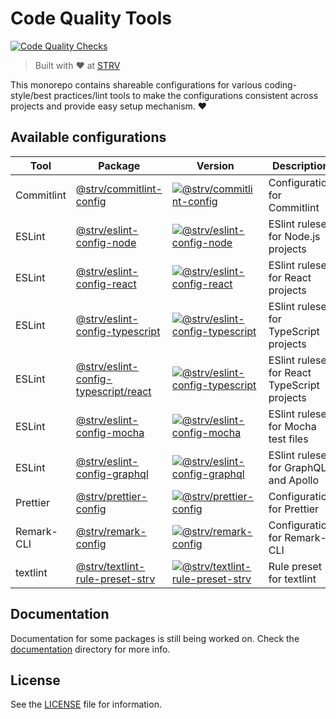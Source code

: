 # Code Quality Tools

[![Code Quality Checks][actions-badge]][actions-url]

> Built with ❤️ at [STRV][strv-home]

This monorepo contains shareable configurations for various coding-style/best practices/lint tools to make the configurations consistent across projects and provide easy setup mechanism. ❤️

## Available configurations

| Tool       | Package                                                                   | Version                                                                     | Description                                  |
| ---------- | ------------------------------------------------------------------------- | --------------------------------------------------------------------------- | -------------------------------------------- |
| Commitlint | [@strv/commitlint-config](packages/commitlint-config)                     | [![@strv/commitlint-config][cl-badge]][cl-npm]                              | Configuration for Commitlint                 |
| ESLint     | [@strv/eslint-config-node](packages/eslint-config-node)                   | [![@strv/eslint-config-node][ec-node-badge]][ec-node-npm]                   | ESlint ruleset for Node.js projects          |
| ESLint     | [@strv/eslint-config-react](packages/eslint-config-react)                 | [![@strv/eslint-config-react][ec-react-badge]][ec-react-npm]                | ESlint ruleset for React projects            |
| ESLint     | [@strv/eslint-config-typescript](packages/eslint-config-typescript)       | [![@strv/eslint-config-typescript][ec-typescript-badge]][ec-typescript-npm] | ESlint ruleset for TypeScript projects       |
| ESLint     | [@strv/eslint-config-typescript/react](packages/eslint-config-typescript) | [![@strv/eslint-config-typescript][ec-typescript-badge]][ec-typescript-npm] | ESlint ruleset for React TypeScript projects |
| ESLint     | [@strv/eslint-config-mocha](packages/eslint-config-mocha)                 | [![@strv/eslint-config-mocha][ec-mocha-badge]][ec-mocha-npm]                | ESlint ruleset for Mocha test files          |
| ESLint     | [@strv/eslint-config-graphql](packages/eslint-config-graphql)             | [![@strv/eslint-config-graphql][ec-graphql-badge]][ec-graphql-npm]          | ESlint ruleset for GraphQL and Apollo        |
| Prettier   | [@strv/prettier-config](packages/prettier-config)                         | [![@strv/prettier-config][pr-badge]][pr-npm]                                | Configuration for Prettier                   |
| Remark-CLI | [@strv/remark-config](packages/remark-config)                             | [![@strv/remark-config][rm-badge]][rm-npm]                                  | Configuration for Remark-CLI                 |
| textlint   | [@strv/textlint-rule-preset-strv](packages/textlint-rule-preset-strv)     | [![@strv/textlint-rule-preset-strv][tl-badge]][tl-npm]                      | Rule preset for textlint                     |

## Documentation

Documentation for some packages is still being worked on. Check the [documentation](documentation) directory for more info.

## License

See the [LICENSE](LICENSE) file for information.

[strv-home]: https://www.strv.com
[actions-badge]: https://github.com/strvcom/code-quality-tools/workflows/Code%20Quality%20Checks/badge.svg
[actions-url]: https://github.com/strvcom/code-quality-tools/actions?query=workflow%3A%22Code+Quality+Checks%22
[ec-node-npm]: https://npmjs.org/package/@strv/eslint-config-node
[ec-node-badge]: https://img.shields.io/npm/v/@strv/eslint-config-node.svg?style=flat-square
[ec-mocha-npm]: https://npmjs.org/package/@strv/eslint-config-mocha
[ec-mocha-badge]: https://img.shields.io/npm/v/@strv/eslint-config-mocha.svg?style=flat-square
[ec-graphql-npm]: https://npmjs.org/package/@strv/eslint-config-graphql
[ec-graphql-badge]: https://img.shields.io/npm/v/@strv/eslint-config-graphql.svg?style=flat-square
[ec-react-npm]: https://npmjs.org/package/@strv/eslint-config-react
[ec-react-badge]: https://img.shields.io/npm/v/@strv/eslint-config-react.svg?style=flat-square
[ec-typescript-npm]: https://npmjs.org/package/@strv/eslint-config-typescript
[ec-typescript-badge]: https://img.shields.io/npm/v/@strv/eslint-config-typescript.svg?style=flat-square
[cl-npm]: https://npmjs.org/package/@strv/commitlint-config
[cl-badge]: https://img.shields.io/npm/v/@strv/commitlint-config.svg?style=flat-square
[pr-npm]: https://npmjs.org/package/@strv/prettier-config
[pr-badge]: https://img.shields.io/npm/v/@strv/prettier-config.svg?style=flat-square
[rm-badge]: https://img.shields.io/npm/v/@strv/remark-config.svg?style=flat-square
[rm-npm]: https://npmjs.org/package/@strv/remark-config
[tl-badge]: https://img.shields.io/npm/v/@strv/textlint-rule-preset-strv.svg?style=flat-square
[tl-npm]: https://npmjs.org/package/@strv/textlint-rule-preset-strv
